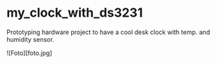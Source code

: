 # my_clock_with_ds3231

Prototyping hardware project to have a cool desk clock with temp. and humidity sensor.

![Foto][foto.jpg]
